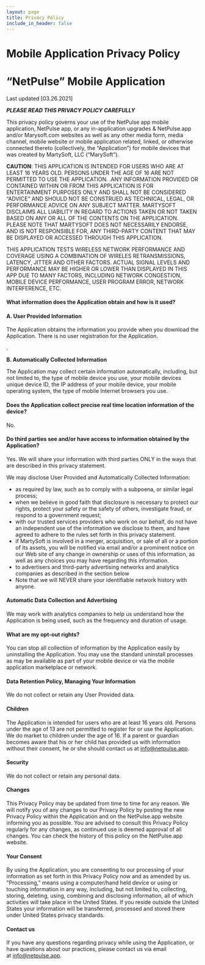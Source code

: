 ```yaml
---
layout: page
title: Privacy Policy
include_in_header: false
---
```


<!-----
NEW: Check the "Suppress top comment" option to remove this info from the output.

Conversion time: 0.5 seconds.


Using this Markdown file:

1. Paste this output into your source file.
2. See the notes and action items below regarding this conversion run.
3. Check the rendered output (headings, lists, code blocks, tables) for proper
   formatting and use a linkchecker before you publish this page.

Conversion notes:

* Docs to Markdown version 1.0β29
* Fri Mar 26 2021 17:10:13 GMT-0700 (PDT)
* Source doc: NetPulse - Privacy Policy - 03.26.2021
----->



# Mobile Application Privacy Policy


# “NetPulse” Mobile Application

Last updated [03.26.2021]

**_PLEASE READ THIS PRIVACY POLICY CAREFULLY_**

This privacy policy governs your use of the NetPulse app mobile application, NetPulse app, or any in-application upgrades & NetPulse.app and/or Marysoft.com websites as well as any other media form, media channel, mobile website or mobile application related, linked, or otherwise connected thereto (collectively, the “Application”) for mobile devices that was created by MartySoft, LLC (“MarySoft”).

**CAUTION**:  THIS APPLICATION IS INTENDED FOR USERS WHO ARE AT LEAST 16 YEARS OLD.  PERSONS UNDER THE AGE OF 16 ARE NOT PERMITTED TO USE THE APPLICATION. .ANY INFORMATION PROVIDED OR CONTAINED WITHIN OR FROM THIS APPLICATION IS FOR ENTERTAINMENT PURPOSES ONLY AND SHALL NOT BE CONSIDERED “ADVICE” AND SHOULD NOT BE CONSTRUED AS TECHNICAL, LEGAL, OR PERFORMANCE ADVICE ON ANY SUBJECT MATTER.   MARTYSOFT DISCLAIMS ALL LIABILITY IN REGARD TO ACTIONS TAKEN OR NOT TAKEN BASED ON ANY OR ALL OF THE CONTENTS ON THE APPLICATION. PLEASE NOTE THAT MARTYSOFT DOES NOT NECESSARILY ENDORSE, AND IS NOT RESPONSIBLE FOR, ANY THIRD-PARTY CONTENT THAT MAY BE DISPLAYED OR ACCESSED THROUGH THIS APPLICATION.

THIS APPLICATION TESTS WIRELESS NETWORK PERFORMANCE AND COVERAGE USING A COMBINATION OF WIRELES RETRANSMISSIONS, LATENCY, JITTER AND OTHER FACTORS.   ACTUAL SIGNAL LEVELS AND PERFORMANCE MAY BE HIGHER OR LOWER THAN DISPLAYED IN THIS APP DUE TO MANY FACTORS, INCLUDING NETWORK CONGESTION, MOBILE DEVICE PERFORMANCE, USER PROGRAM ERROR, NETWORK INTERFERENCE, ETC.


#### What information does the Application obtain and how is it used?


#### A. User Provided Information 

The Application obtains the information you provide when you download the Application. There is no user registration for the Application.

.

**B. Automatically Collected Information**

The Application may collect certain information automatically, including, but not limited to, the type of mobile device you use, your mobile devices unique device ID, the IP address of your mobile device, your mobile operating system, the type of mobile Internet browsers you use.


#### Does the Application collect precise real time location information of the device?

No.


#### Do third parties see and/or have access to information obtained by the Application?

Yes. We will share your information with third parties ONLY in the ways that are described in this privacy statement.

We may disclose User Provided and Automatically Collected Information:



*   as required by law, such as to comply with a subpoena, or similar legal process;
*   when we believe in good faith that disclosure is necessary to protect our rights, protect your safety or the safety of others, investigate fraud, or respond to a government request;
*   with our trusted services providers who work on our behalf, do not have an independent use of the information we disclose to them, and have agreed to adhere to the rules set forth in this privacy statement.
*   if MartySoft is involved in a merger, acquisition, or sale of all or a portion of its assets, you will be notified via email and/or a prominent notice on our Web site of any change in ownership or uses of this information, as well as any choices you may have regarding this information.
*   to advertisers and third-party advertising networks and analytics companies as described in the section below
*   Note that we will NEVER share your identifiable network history with anyone.


#### Automatic Data Collection and Advertising

We may work with analytics companies to help us understand how the Application is being used, such as the frequency and duration of usage.


#### What are my opt-out rights?

You can stop all collection of information by the Application easily by uninstalling the Application. You may use the standard uninstall processes as may be available as part of your mobile device or via the mobile application marketplace or network.


#### Data Retention Policy, Managing Your Information

We do not collect or retain any User Provided data.


#### Children

The Application is intended for users who are at least 16 years old.  Persons under the age of 13 are not permitted to register for or use the Application.   We do market to children under the age of 16. If a parent or guardian becomes aware that his or her child has provided us with information without their consent, he or she should contact us at info@netpulse.app.


#### Security

We do not collect or retain any personal data.


#### Changes

This Privacy Policy may be updated from time to time for any reason. We will notify you of any changes to our Privacy Policy by posting the new Privacy Policy within the Application and on the NetPulse.app website informing you as possible. You are advised to consult this Privacy Policy regularly for any changes, as continued use is deemed approval of all changes. You can check the history of this policy on the NetPulse.app website.


#### Your Consent

By using the Application, you are consenting to our processing of your information as set forth in this Privacy Policy now and as amended by us. "Processing,” means using a computer/hand held device or using or touching information in any way, including, but not limited to, collecting, storing, deleting, using, combining and disclosing information, all of which activities will take place in the United States. If you reside outside the United States your information will be transferred, processed and stored there under United States privacy standards.


#### Contact us

If you have any questions regarding privacy while using the Application, or have questions about our practices, please contact us via email at info@netpulse.app.
